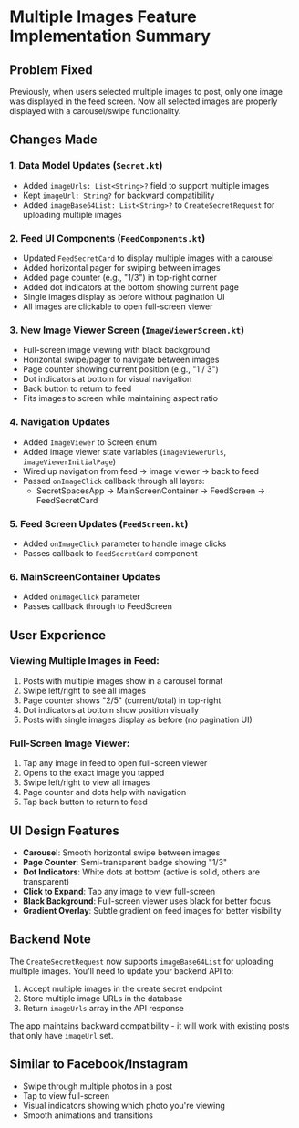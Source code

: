 # Multiple Images Feature Implementation Summary

## Problem Fixed
Previously, when users selected multiple images to post, only one image was displayed in the feed screen. Now all selected images are properly displayed with a carousel/swipe functionality.

## Changes Made

### 1. Data Model Updates (`Secret.kt`)
- Added `imageUrls: List<String>?` field to support multiple images
- Kept `imageUrl: String?` for backward compatibility
- Added `imageBase64List: List<String>?` to `CreateSecretRequest` for uploading multiple images

### 2. Feed UI Components (`FeedComponents.kt`)
- Updated `FeedSecretCard` to display multiple images with a carousel
- Added horizontal pager for swiping between images
- Added page counter (e.g., "1/3") in top-right corner
- Added dot indicators at the bottom showing current page
- Single images display as before without pagination UI
- All images are clickable to open full-screen viewer

### 3. New Image Viewer Screen (`ImageViewerScreen.kt`)
- Full-screen image viewing with black background
- Horizontal swipe/pager to navigate between images
- Page counter showing current position (e.g., "1 / 3")
- Dot indicators at bottom for visual navigation
- Back button to return to feed
- Fits images to screen while maintaining aspect ratio

### 4. Navigation Updates
- Added `ImageViewer` to Screen enum
- Added image viewer state variables (`imageViewerUrls`, `imageViewerInitialPage`)
- Wired up navigation from feed → image viewer → back to feed
- Passed `onImageClick` callback through all layers:
  - SecretSpacesApp → MainScreenContainer → FeedScreen → FeedSecretCard

### 5. Feed Screen Updates (`FeedScreen.kt`)
- Added `onImageClick` parameter to handle image clicks
- Passes callback to `FeedSecretCard` component

### 6. MainScreenContainer Updates
- Added `onImageClick` parameter
- Passes callback through to FeedScreen

## User Experience

### Viewing Multiple Images in Feed:
1. Posts with multiple images show in a carousel format
2. Swipe left/right to see all images
3. Page counter shows "2/5" (current/total) in top-right
4. Dot indicators at bottom show position visually
5. Posts with single images display as before (no pagination UI)

### Full-Screen Image Viewer:
1. Tap any image in feed to open full-screen viewer
2. Opens to the exact image you tapped
3. Swipe left/right to view all images
4. Page counter and dots help with navigation
5. Tap back button to return to feed

## UI Design Features
- **Carousel**: Smooth horizontal swipe between images
- **Page Counter**: Semi-transparent badge showing "1/3"
- **Dot Indicators**: White dots at bottom (active is solid, others are transparent)
- **Click to Expand**: Tap any image to view full-screen
- **Black Background**: Full-screen viewer uses black for better focus
- **Gradient Overlay**: Subtle gradient on feed images for better visibility

## Backend Note
The `CreateSecretRequest` now supports `imageBase64List` for uploading multiple images. You'll need to update your backend API to:
1. Accept multiple images in the create secret endpoint
2. Store multiple image URLs in the database
3. Return `imageUrls` array in the API response

The app maintains backward compatibility - it will work with existing posts that only have `imageUrl` set.

## Similar to Facebook/Instagram
- Swipe through multiple photos in a post
- Tap to view full-screen
- Visual indicators showing which photo you're viewing
- Smooth animations and transitions

